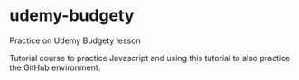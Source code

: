 # udemy-budgety
Practice on Udemy Budgety lesson

Tutorial course to practice Javascript and using this tutorial to also practice the GitHub environment.
